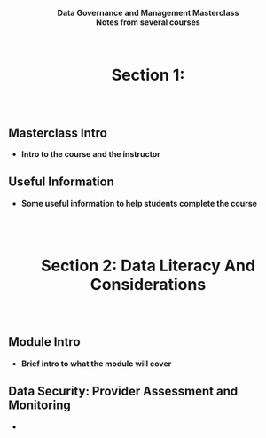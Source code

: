 <b><p align=center> Data Governance and Management Masterclass <br/>
Notes from several courses</br>


<br />
<h1><p align=center>Section 1:  </h1><br/>

Masterclass Intro
  -
  - Intro to the course and the instructor

Useful Information
  -
  - Some useful information to help students complete the course


<br /><br />
<h1><p align=center>Section 2: Data Literacy And Considerations </h1><br/>

Module Intro
  -
  - Brief intro to what the module will cover




Data Security: Provider Assessment and Monitoring
  -
  -

